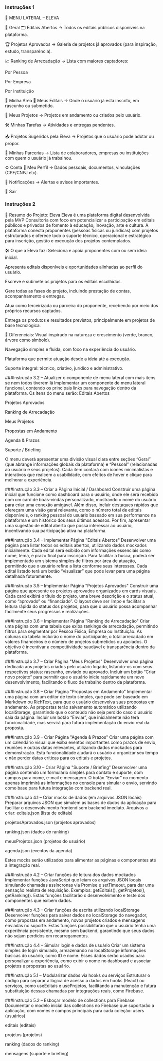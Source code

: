 ### Instruções 1
🌳 MENU LATERAL – ELEVA

🧭 Geral
🗂️ Editais Abertos
 → Todos os editais públicos disponíveis na plataforma.


🏆 Projetos Aprovados
 → Galeria de projetos já aprovados (para inspiração, estudo, transparência).


📈 Ranking de Arrecadação
 → Lista com maiores captadores:


Por Pessoa


Por Empresa


Por Instituição



👤 Minha Área
🧾 Meus Editais
 → Onde o usuário já está inscrito, em rascunho ou submetido.


🧪 Meus Projetos
 → Projetos em andamento ou criados pelo usuário.


🛠️ Minhas Tarefas
 → Atividades e entregas pendentes.


📥 Projetos Sugeridos pela Eleva
 → Projetos que o usuário pode adotar ou propor.


🤝 Minhas Parcerias
 → Lista de colaboradores, empresas ou instituições com quem o usuário já trabalhou.



⚙️ Conta
🪪 Meu Perfil
 → Dados pessoais, documentos, vinculações (CPF/CNPJ etc).


🔔 Notificações
 → Alertas e avisos importantes.


🚪 Sair


### Instruções 2

🌱 Resumo do Projeto: Eleva
Eleva é uma plataforma digital desenvolvida pela MVP Consultoria com foco em potencializar a participação em editais públicos e privados de fomento à educação, inovação, arte e cultura.
A plataforma conecta proponentes (pessoas físicas ou jurídicas) com projetos estruturados e oferece todo o suporte técnico, operacional e estratégico para inscrição, gestão e execução dos projetos contemplados.

🛠️ O que a Eleva faz:
Seleciona e apoia proponentes com ou sem ideia inicial.


Apresenta editais disponíveis e oportunidades alinhadas ao perfil do usuário.


Escreve e submete os projetos para os editais escolhidos.


Gere todas as fases do projeto, incluindo prestação de contas, acompanhamento e entregas.


Atua como terceirizada ou parceira do proponente, recebendo por meio dos próprios recursos captados.


Entrega os produtos e resultados previstos, principalmente em projetos de base tecnológica.



🌿 Diferenciais:
Visual inspirado na natureza e crescimento (verde, branco, árvore como símbolo).


Navegação simples e fluida, com foco na experiência do usuário.


Plataforma que permite atuação desde a ideia até a execução.


Suporte integral: técnico, criativo, jurídico e administrativo.



###Instrução 3.2 – Atualizer o componente de menu lateral com mais itens se nem todos tiverem lá
Implementar um componente de menu lateral funcional, contendo os principais links para navegação dentro da plataforma. Os itens do menu serão:
Editais Abertos


Projetos Aprovados


Ranking de Arrecadação


Meus Projetos


Propostas em Andamento


Agenda & Prazos


Suporte / Briefing


O menu deverá apresentar uma divisão visual clara entre seções “Geral” (que abrange informações globais da plataforma) e “Pessoal” (relacionadas ao usuário e seus projetos). Cada item contará com ícones minimalistas e interativos que realcem a usabilidade, com efeitos de hover e clique para melhorar a experiência.

###Instrução 3.3 – Criar a Página Inicial / Dashboard
Construir uma página inicial que funcione como dashboard para o usuário, onde ele será recebido com um card de boas-vindas personalizado, mostrando o nome do usuário para criar uma conexão amigável.
Além disso, incluir destaques rápidos que ofereçam uma visão geral relevante, como o número total de editais disponíveis, o ranking pessoal do usuário baseado em sua performance na plataforma e um histórico dos seus últimos acessos.
Por fim, apresentar uma sugestão de edital aberto que possa interessar ao usuário, incentivando sua participação ativa na plataforma.

###Instrução 3.4 – Implementar Página "Editais Abertos"
Desenvolver uma página para listar todos os editais abertos, utilizando dados mockados inicialmente. Cada edital será exibido com informações essenciais como nome, tema, e prazo final para inscrição.
Para facilitar a busca, poderá ser implementado um sistema simples de filtros por área de atuação, permitindo que o usuário refine a lista conforme seus interesses.
Cada edital listado terá um botão “visualizar” que pode levar para uma página detalhada futuramente.

###Instrução 3.5 – Implementar Página "Projetos Aprovados"
Construir uma página que apresente os projetos aprovados organizados em cards visuais. Cada card exibirá o título do projeto, uma breve descrição e o status atual, como “aprovado” ou “financiado”.
O layout deve ser limpo e facilitar a leitura rápida do status dos projetos, para que o usuário possa acompanhar facilmente seus progressos e realizações.

###Instrução 3.6 – Implementar Página "Ranking de Arrecadação"
Criar uma página com uma tabela que exiba rankings de arrecadação, permitindo filtros para segmentar por Pessoa Física, Empresa ou Instituição.
As colunas da tabela incluirão o nome do participante, o total arrecadado em valores financeiros e o número de projetos submetidos ou apoiados.
O objetivo é incentivar a competitividade saudável e transparência dentro da plataforma.

###Instrução 3.7 – Criar Página "Meus Projetos"
Desenvolver uma página dedicada aos projetos criados pelo usuário logado, listando-os com seus respectivos status: rascunho, enviado ou aprovado.
Incluir um botão “Criar novo projeto” para permitir que o usuário inicie rapidamente um novo desenvolvimento, facilitando o fluxo de trabalho dentro da plataforma.

###Instrução 3.8 – Criar Página "Propostas em Andamento"
Implementar uma página com um editor de texto simples, que pode ser baseado em Markdown ou RichText, para que o usuário desenvolva suas propostas em andamento.
As propostas terão salvamento automático utilizando localStorage, garantindo que o conteúdo não seja perdido caso o usuário saia da página.
Incluir um botão “Enviar”, que inicialmente não terá funcionalidade, mas servirá para futura implementação do envio real da proposta.

###Instrução 3.9 – Criar Página "Agenda & Prazos"
Criar uma página com um calendário visual que exiba eventos importantes como prazos de envio, reuniões e outras datas relevantes, utilizando dados mockados para demonstração.
Esta funcionalidade ajudará o usuário a organizar seu tempo e não perder datas críticas para os editais e projetos.

###Instrução 3.10 – Criar Página "Suporte / Briefing"
Desenvolver uma página contendo um formulário simples para contato e suporte, com campos para nome, e-mail e mensagem.
O botão “Enviar” no momento apenas imprimirá as informações no console para simular o envio, servindo como base para futura integração com backend real.

###Instrução 4.1 – Criar mocks de dados (em arquivos JSON locais)
Preparar arquivos JSON que simulem as bases de dados da aplicação para facilitar o desenvolvimento frontend sem backend imediato. Arquivos a criar:
editais.json (lista de editais)


projetosAprovados.json (projetos aprovados)


ranking.json (dados do ranking)


meusProjetos.json (projetos do usuário)


agenda.json (eventos da agenda)


Estes mocks serão utilizados para alimentar as páginas e componentes até a integração real.

###Instrução 4.2 – Criar funções de leitura dos dados mockados
Implementar funções JavaScript que leiam os arquivos JSON locais simulando chamadas assíncronas via Promise e setTimeout, para dar uma sensação realista de requisição.
Exemplos: getEditais(), getProjetos(), getRanking().
Estas funções facilitarão o desenvolvimento e teste dos componentes que exibem dados.

###Instrução 4.3 – Criar funções de escrita utilizando localStorage
Desenvolver funções para salvar dados no localStorage do navegador, como propostas em andamento, novos projetos criados e mensagens enviadas no suporte.
Estas funções possibilitarão que o usuário tenha uma experiência persistente, mesmo sem backend, garantindo que seus dados não sejam perdidos em recarregamentos.

###Instrução 4.4 – Simular login e dados de usuário
Criar um sistema simples de login simulado, armazenando no localStorage informações básicas do usuário, como ID e nome.
Esses dados serão usados para personalizar a experiência, como exibir o nome no dashboard e associar projetos e propostas ao usuário.

###Instrução 5.1 – Modularizar dados via hooks ou serviços
Estruturar o código para separar a lógica de acesso a dados em hooks (React) ou serviços, como useEditais e useProjetos, facilitando a manutenção e futura substituição dessas chamadas por integrações reais, como Firebase.

###Instrução 5.2 – Esboçar modelo de collections para Firebase
Documentar o modelo inicial das collections no Firebase que suportarão a aplicação, com nomes e campos principais para cada coleção:
users (usuários)


editais (editais)


projetos (projetos)


ranking (dados do ranking)


mensagens (suporte e briefing)


